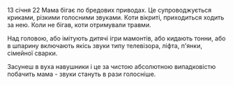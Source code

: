 13 січня 22
Мама бігає по бредових приводах.  Це супроводжується криками, різкими голосними звуками. Коти вікриті, приходиться ходить за нею. Коли не бігав, коти отримували травми.

Над головою, або імітують дитячі ігри мамонтів, або кидають тонни, або в шпарину включають якісь звуки типу телевізора, ліфта, п'янки, сімейної сварки.

Засунеш в вуха навушники і це за чистою абсолютною випадковістю побачить мама - звуки стануть в рази голосніше.
